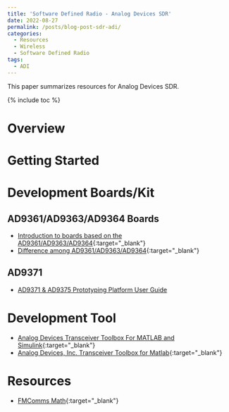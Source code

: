 ```yaml
---
title: 'Software Defined Radio - Analog Devices SDR'
date: 2022-08-27
permalink: /posts/blog-post-sdr-adi/
categories:
  - Resources
  - Wireless  
  - Software Defined Radio
tags: 
  - ADI 
---
```


This paper summarizes resources for Analog Devices SDR.

{% include toc %}

# Overview

# Getting Started

# Development Boards/Kit
## AD9361/AD9363/AD9364 Boards
* [Introduction to boards based on the AD9361/AD9363/AD9364](https://wiki.analog.com/resources/eval/user-guides/ad-fmcomms2-ebz/introduction){:target="_blank"}
* [Difference among AD9361/AD9363/AD9364](https://wiki.analog.com/resources/eval/user-guides/ad-fmcomms2-ebz/ad9361){:target="_blank"}

## AD9371
* [AD9371 & AD9375 Prototyping Platform User Guide](https://wiki.analog.com/resources/eval/user-guides/mykonos#ad9371_ad9375_prototyping_platform_user_guide)


# Development Tool
* [Analog Devices Transceiver Toolbox For MATLAB and Simulink](https://wiki.analog.com/resources/tools-software/transceiver-toolbox){:target="_blank"}
* [Analog Devices, Inc. Transceiver Toolbox for Matlab](https://analogdevicesinc.github.io/TransceiverToolbox/mkdocs/){:target="_blank"}

# Resources
* [FMComms Math](https://wiki.analog.com/resources/eval/user-guides/ad-fmcomms1-ebz/math){:target="_blank"}
